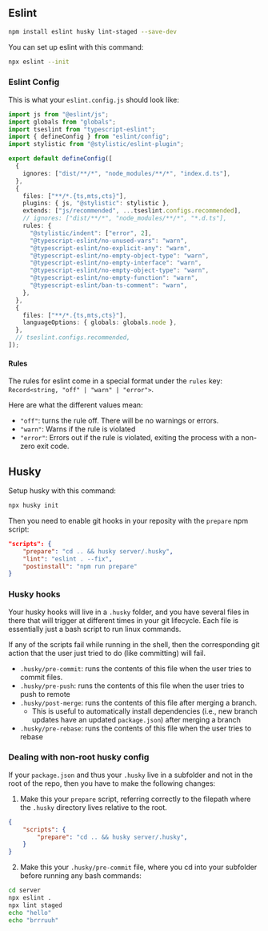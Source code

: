 ## Eslint

```bash
npm install eslint husky lint-staged --save-dev
```

You can set up eslint with this command:

```bash
npx eslint --init
```

### Eslint Config

This is what your `eslint.config.js` should look like:

```ts
import js from "@eslint/js";
import globals from "globals";
import tseslint from "typescript-eslint";
import { defineConfig } from "eslint/config";
import stylistic from "@stylistic/eslint-plugin";

export default defineConfig([
  {
    ignores: ["dist/**/*", "node_modules/**/*", "index.d.ts"],
  },
  {
    files: ["**/*.{ts,mts,cts}"],
    plugins: { js, "@stylistic": stylistic },
    extends: ["js/recommended", ...tseslint.configs.recommended],
    // ignores: ["dist/**/*", "node_modules/**/*", "*.d.ts"],
    rules: {
      "@stylistic/indent": ["error", 2],
      "@typescript-eslint/no-unused-vars": "warn",
      "@typescript-eslint/no-explicit-any": "warn",
      "@typescript-eslint/no-empty-object-type": "warn",
      "@typescript-eslint/no-empty-interface": "warn",
      "@typescript-eslint/no-empty-object-type": "warn",
      "@typescript-eslint/no-empty-function": "warn",
      "@typescript-eslint/ban-ts-comment": "warn",
    },
  },
  {
    files: ["**/*.{ts,mts,cts}"],
    languageOptions: { globals: globals.node },
  },
  // tseslint.configs.recommended,
]);
```

#### Rules

The rules for eslint come in a special format under the `rules` key: `Record<string, "off" | "warn" | "error">`.

Here are what the different values mean:

- `"off"`: turns the rule off. There will be no warnings or errors.
- `"warn"`: Warns if the rule is violated
- `"error"`: Errors out if the rule is violated, exiting the process with a non-zero exit code.



## Husky

Setup husky with this  command:

```bash
npx husky init
```

Then you need to enable git hooks in your reposity with the `prepare` npm script:

```json
"scripts": {
	"prepare": "cd .. && husky server/.husky",
	"lint": "eslint . --fix",
	"postinstall": "npm run prepare"
}
```

### Husky hooks

Your husky hooks will live in a `.husky` folder, and you have several files in there that will trigger at different times in your git lifecycle. Each file is essentially just a bash script to run linux commands.

If any of the scripts fail while running in the shell, then the corresponding git action that the user just tried to do (like committing) will fail.

- `.husky/pre-commit`: runs the contents of this file when the user tries to commit files.
- `.husky/pre-push`: runs the contents of this file when the user tries to push to remote
- `.husky/post-merge`: runs the contents of this file after merging a branch.
	- This is useful to automatically install dependencies (i.e., new branch updates have an updated `package.json`) after merging a branch
- `.husky/pre-rebase`: runs the contents of this file when the user tries to rebase

### Dealing with non-root husky config

If your `package.json` and thus your `.husky` live in a subfolder and not in the root of the repo, then you have to make the following changes:

1. Make this your `prepare` script, referring correctly to the filepath where the `.husky` directory lives relative to the root.

```json
{
	"scripts": {
		"prepare": "cd .. && husky server/.husky",
	}
}
```

2. Make this your `.husky/pre-commit` file, where you cd into your subfolder before running any bash commands:

```bash
cd server
npx eslint .
npx lint staged
echo "hello"
echo "brrruuh"
```